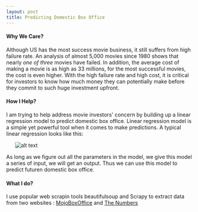 ```yaml
---
layout: post
title: Predicting Domestic Box Office
---
```

#### Why We Care?
Although US has the most success movie business, it still suffers from high failure rate. An analysis of almost 5,000 movies since 1980 shows that nearly *one of three* movies have failed. In addition, the average cost of making a movie is as high as 33 millions, for the most successful movies, the cost is even higher. With the high failure rate and high cost, it is critical for investors to know how much money they can potentially make before they commit to such huge investment upfront.
#### How I Help?
I am trying to help address movie investors' concern by building up a linear regression model to predict domestic box office. Linear regression model is a simple yet powerful tool when it comes to make predictions. A typical linear regression looks like this:

&nbsp;&nbsp;&nbsp;&nbsp;&nbsp;&nbsp;![alt text](https://siyuan126.github.io/images/multi-regression-equation.png)

As long as we figure out all the parameters in the model, we give this model a series of input, we will get an output. Thus we can use this model to predict futuren domestic box office. 

#### What I do?
I use popular web scrapin tools beautifulsoup and Scrapy to extract data from two websites : [MojoBoxOffice]( http://www.boxofficemojo.com) and [The Numbers](http://www.the-numbers.com) 
